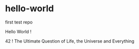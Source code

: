 # hello-world
first test repo

Hello World ! 

42 ! The Ultimate Question of Life, the Universe and Everything 
